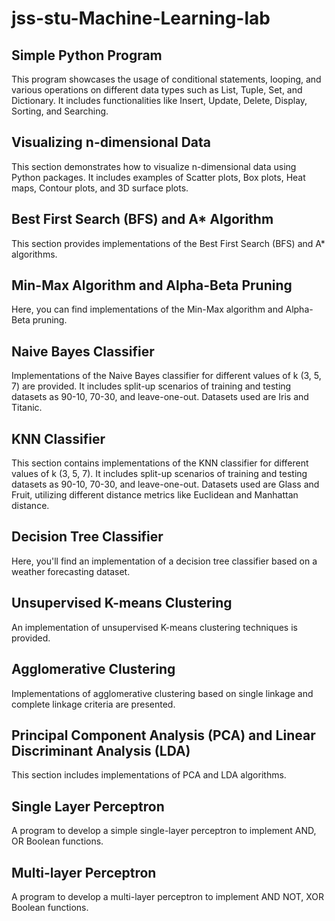 # jss-stu-Machine-Learning-lab

## Simple Python Program

This program showcases the usage of conditional statements, looping, and various operations on different data types such as List, Tuple, Set, and Dictionary. It includes functionalities like Insert, Update, Delete, Display, Sorting, and Searching.

## Visualizing n-dimensional Data

This section demonstrates how to visualize n-dimensional data using Python packages. It includes examples of Scatter plots, Box plots, Heat maps, Contour plots, and 3D surface plots.

## Best First Search (BFS) and A* Algorithm

This section provides implementations of the Best First Search (BFS) and A* algorithms.

## Min-Max Algorithm and Alpha-Beta Pruning

Here, you can find implementations of the Min-Max algorithm and Alpha-Beta pruning.

## Naive Bayes Classifier

Implementations of the Naive Bayes classifier for different values of k (3, 5, 7) are provided. It includes split-up scenarios of training and testing datasets as 90-10, 70-30, and leave-one-out. Datasets used are Iris and Titanic.

## KNN Classifier

This section contains implementations of the KNN classifier for different values of k (3, 5, 7). It includes split-up scenarios of training and testing datasets as 90-10, 70-30, and leave-one-out. Datasets used are Glass and Fruit, utilizing different distance metrics like Euclidean and Manhattan distance.

## Decision Tree Classifier

Here, you'll find an implementation of a decision tree classifier based on a weather forecasting dataset.

## Unsupervised K-means Clustering

An implementation of unsupervised K-means clustering techniques is provided.

## Agglomerative Clustering

Implementations of agglomerative clustering based on single linkage and complete linkage criteria are presented.

## Principal Component Analysis (PCA) and Linear Discriminant Analysis (LDA)

This section includes implementations of PCA and LDA algorithms.

## Single Layer Perceptron

A program to develop a simple single-layer perceptron to implement AND, OR Boolean functions.

## Multi-layer Perceptron

A program to develop a multi-layer perceptron to implement AND NOT, XOR Boolean functions.

